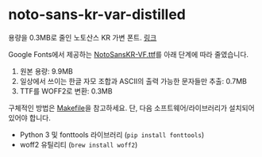 # noto-sans-kr-var-distilled

용량을 0.3MB로 줄인 노토산스 KR 가변 폰트. [링크](./NotoSansKR-VF-distilled.woff2)

Google Fonts에서 제공하는 [NotoSansKR-VF.ttf](https://github.com/googlefonts/noto-cjk/blob/main/Sans/Variable/TTF/Subset/NotoSansKR-VF.ttf)를 아래 단계에 따라 줄였습니다.

1. 원본 용량: 9.9MB
2. 일상에서 쓰이는 한글 자모 조합과 ASCII의 출력 가능한 문자들만 추출: 0.7MB
3. TTF를 WOFF2로 변환: 0.3MB

구체적인 방법은 [Makefile](./Makefile)을 참고하세요. 단, 다음 소프트웨어/라이브러리가 설치되어 있어야 합니다.

- Python 3 및 fonttools 라이브러리 (`pip install fonttools`)
- woff2 유틸리티 (`brew install woff2`)
